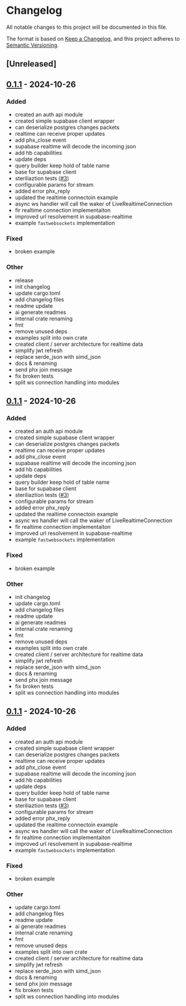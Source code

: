 # Changelog

All notable changes to this project will be documented in this file.

The format is based on [Keep a Changelog](https://keepachangelog.com/en/1.0.0/),
and this project adheres to [Semantic Versioning](https://semver.org/spec/v2.0.0.html).

## [Unreleased]

## [0.1.1](https://github.com/roberts-pumpurs/supabase-rs-utils/releases/tag/rp-supabase-realtime-v0.1.1) - 2024-10-26

### Added

- created an auth api module
- created simple supabase client wrapper
- can deserialize postgres changes packets
- realtime can receive proper updates
- add phx_close event
- supabase realtime will decode the incoming json
- add hb capabilities
- update deps
- query builder keep hold of table name
- base for supabase client
- steriliaztion tests ([#3](https://github.com/roberts-pumpurs/supabase-rs-utils/pull/3))
- configurable params for stream
- added error phx_reply
- updated the realtime connectoin example
- async ws handler will call the waker of LiveRealtimeConnection
- fir realtime connection implementaiton
- improved url resolvement in supabase-realtime
- example `fastwebsockets` implementation

### Fixed

- broken example

### Other

- release
- init changelog
- update cargo.toml
- add changelog files
- readme update
- ai generate readmes
- internal crate renaming
- fmt
- remove unused deps
- examples split into own crate
- created client / server architecture for realtime data
- simplify jwt refresh
- replace serde_json with simd_json
- docs & renaming
- send phx join message
- fix broken tests
- split ws connection handling into modules

## [0.1.1](https://github.com/roberts-pumpurs/supabase-auth-rs/releases/tag/rp-supabase-realtime-v0.1.1) - 2024-10-26

### Added

- created an auth api module
- created simple supabase client wrapper
- can deserialize postgres changes packets
- realtime can receive proper updates
- add phx_close event
- supabase realtime will decode the incoming json
- add hb capabilities
- update deps
- query builder keep hold of table name
- base for supabase client
- steriliaztion tests ([#3](https://github.com/roberts-pumpurs/supabase-auth-rs/pull/3))
- configurable params for stream
- added error phx_reply
- updated the realtime connectoin example
- async ws handler will call the waker of LiveRealtimeConnection
- fir realtime connection implementaiton
- improved url resolvement in supabase-realtime
- example `fastwebsockets` implementation

### Fixed

- broken example

### Other

- init changelog
- update cargo.toml
- add changelog files
- readme update
- ai generate readmes
- internal crate renaming
- fmt
- remove unused deps
- examples split into own crate
- created client / server architecture for realtime data
- simplify jwt refresh
- replace serde_json with simd_json
- docs & renaming
- send phx join message
- fix broken tests
- split ws connection handling into modules

## [0.1.1](https://github.com/roberts-pumpurs/supabase-auth-rs/compare/rp-supabase-realtime-v0.1.0...rp-supabase-realtime-v0.1.1) - 2024-10-26

### Added

- created an auth api module
- created simple supabase client wrapper
- can deserialize postgres changes packets
- realtime can receive proper updates
- add phx_close event
- supabase realtime will decode the incoming json
- add hb capabilities
- update deps
- query builder keep hold of table name
- base for supabase client
- steriliaztion tests ([#3](https://github.com/roberts-pumpurs/supabase-auth-rs/pull/3))
- configurable params for stream
- added error phx_reply
- updated the realtime connectoin example
- async ws handler will call the waker of LiveRealtimeConnection
- fir realtime connection implementaiton
- improved url resolvement in supabase-realtime
- example `fastwebsockets` implementation

### Fixed

- broken example

### Other

- update cargo.toml
- add changelog files
- readme update
- ai generate readmes
- internal crate renaming
- fmt
- remove unused deps
- examples split into own crate
- created client / server architecture for realtime data
- simplify jwt refresh
- replace serde_json with simd_json
- docs & renaming
- send phx join message
- fix broken tests
- split ws connection handling into modules
